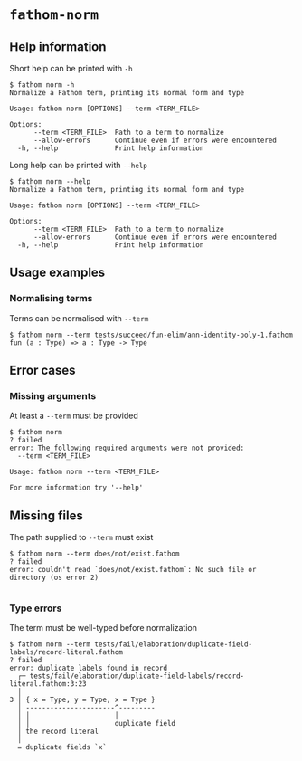 # `fathom-norm`

## Help information

Short help can be printed with `-h`

```console
$ fathom norm -h
Normalize a Fathom term, printing its normal form and type

Usage: fathom norm [OPTIONS] --term <TERM_FILE>

Options:
      --term <TERM_FILE>  Path to a term to normalize
      --allow-errors      Continue even if errors were encountered
  -h, --help              Print help information

```

Long help can be printed with `--help`

```console
$ fathom norm --help
Normalize a Fathom term, printing its normal form and type

Usage: fathom norm [OPTIONS] --term <TERM_FILE>

Options:
      --term <TERM_FILE>  Path to a term to normalize
      --allow-errors      Continue even if errors were encountered
  -h, --help              Print help information

```

## Usage examples

### Normalising terms

Terms can be normalised with `--term`

```console
$ fathom norm --term tests/succeed/fun-elim/ann-identity-poly-1.fathom
fun (a : Type) => a : Type -> Type

```

## Error cases

### Missing arguments

At least a `--term` must be provided

```console
$ fathom norm
? failed
error: The following required arguments were not provided:
  --term <TERM_FILE>

Usage: fathom norm --term <TERM_FILE>

For more information try '--help'

```

## Missing files

The path supplied to `--term` must exist

```console
$ fathom norm --term does/not/exist.fathom
? failed
error: couldn't read `does/not/exist.fathom`: No such file or directory (os error 2)


```

### Type errors

The term must be well-typed before normalization

```console
$ fathom norm --term tests/fail/elaboration/duplicate-field-labels/record-literal.fathom
? failed
error: duplicate labels found in record
  ┌─ tests/fail/elaboration/duplicate-field-labels/record-literal.fathom:3:23
  │
3 │ { x = Type, y = Type, x = Type }
  │ ----------------------^---------
  │ │                     │
  │ │                     duplicate field
  │ the record literal
  │
  = duplicate fields `x`


```
